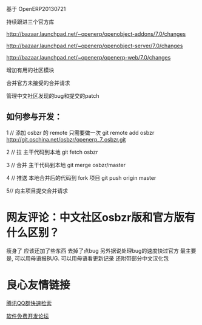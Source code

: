 ﻿基于 OpenERP20130721

持续跟进三个官方库

  http://bazaar.launchpad.net/~openerp/openobject-addons/7.0/changes
  
  http://bazaar.launchpad.net/~openerp/openobject-server/7.0/changes
  
  http://bazaar.launchpad.net/~openerp/openerp-web/7.0/changes
  
增加有用的社区模块

合并官方未接受的合并请求

管理中文社区发现的bug和提交的patch

如何参与开发：
-------------
1 // 添加 osbzr 的 remote 只需要做一次
git remote add osbzr http://git.oschina.net/osbzr/openerp_7_osbzr.git

2 // 拉 主干代码到本地
git fetch osbzr

3 // 合并 主干代码到本地
git merge osbzr/master

4 // 推送 本地合并后的代码到 fork 项目
git push origin master

5// 向主项目提交合并请求

网友评论：中文社区osbzr版和官方版有什么区别？
=============================================

瘦身了
应该还加了些东西
去掉了点bug
另外据说处理bug的速度快过官方
最主要是, 可以用母语报BUG.
可以用母语看更新记录
还附带部分中文汉化包 


 # 良心友情链接

[腾讯QQ群快速检索](http://u.720life.cn/s/8cf73f7c)

[软件免费开发论坛](http://u.720life.cn/s/bbb01dc0)